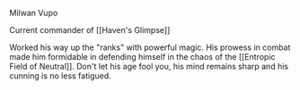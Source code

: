 Milwan Vupo

Current commander of [[Haven's Glimpse]]

Worked his way up the "ranks" with powerful magic. His prowess in combat made him formidable in defending himself in the chaos of the [[Entropic Field of Neutral]]. Don't let his age fool you, his mind remains sharp and his cunning is no less fatigued.